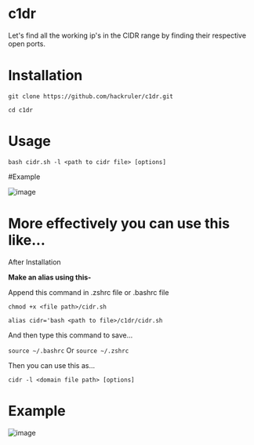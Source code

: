 # c1dr
Let's find all the working ip's in the CIDR range by finding their respective open ports.

# Installation
`git clone https://github.com/hackruler/c1dr.git`

`cd c1dr`

# Usage

`bash cidr.sh -l <path to cidr file> [options]`

#Example

![image](https://github.com/hackruler/c1dr/assets/82742964/89ce1de4-0280-471c-b4e5-6a788e7f0600)



# More effectively you can use this like...

After Installation

**Make an alias using this-**

Append this command in .zshrc file or .bashrc file

`chmod +x <file path>/cidr.sh`

`alias cidr='bash <path to file>/c1dr/cidr.sh`

And then type this command to save...

`source ~/.bashrc` Or `source ~/.zshrc`

Then you can use this as...

`cidr -l <domain file path> [options]`

# Example

![image](https://github.com/hackruler/c1dr/assets/82742964/954bc6a5-27bc-4d8c-a684-25836af978b5)


